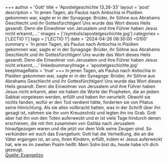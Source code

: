 +++
author = 'Gott'
title = 'Apostelgeschichte 13,26-33'
layout = 'post'
description = 'In jenen Tagen, als Paulus nach Antiochia in Pisidien gekommen war, sagte er in der Synagoge:  Brüder, ihr Söhne aus Abrahams Geschlecht und ihr Gottesfürchtigen! Uns wurde das Wort dieses Heils gesandt. Denn die Einwohner von Jerusalem und ihre Führer haben Jesus nicht erkannt,....'
images = ['/symbols/apostelgeschichte.jpg']
categories = ['LECTIO 1']
tags = ['LECTIO 1']
date = '2024-04-26 06:30:00 +0100'
summary = 'In jenen Tagen, als Paulus nach Antiochia in Pisidien gekommen war, sagte er in der Synagoge:  Brüder, ihr Söhne aus Abrahams Geschlecht und ihr Gottesfürchtigen! Uns wurde das Wort dieses Heils gesandt. Denn die Einwohner von Jerusalem und ihre Führer haben Jesus nicht erkannt,....'
linkedsummaryImage = 'apostelgeschichte.jpg'
keepImageRatio = 'true'
+++
In jenen Tagen, als Paulus nach Antiochia in Pisidien gekommen war, sagte er in der Synagoge: 
Brüder, ihr Söhne aus Abrahams Geschlecht und ihr Gottesfürchtigen! Uns wurde das Wort dieses Heils gesandt.
Denn die Einwohner von Jerusalem und ihre Führer haben Jesus nicht erkannt, aber sie haben die Worte der Propheten, die an jedem Sabbat vorgelesen werden, erfüllt und haben ihn verurteilt.<!--more-->
Obwohl sie nichts fanden, wofür er den Tod verdient hätte, forderten sie von Pilatus seine Hinrichtung.
Als sie alles vollbracht hatten, was in der Schrift über ihn gesagt ist, nahmen sie ihn vom Kreuzesholz und legten ihn ins Grab.
Gott aber hat ihn von den Toten auferweckt
und er ist viele Tage hindurch denen erschienen, die mit ihm zusammen von Galiläa nach Jerusalem hinaufgezogen waren und die jetzt vor dem Volk seine Zeugen sind.
So verkünden wir euch das Evangelium: Gott hat die Verheißung, die an die Väter ergangen ist,
an uns, ihren Kindern, erfüllt, indem er Jesus auferweckt hat, wie es im zweiten Psalm heißt: Mein Sohn bist du, heute habe ich dich gezeugt.<br> [Quelle: Evangelizo](https://evangeliumtagfuertag.org/DE/gospel)